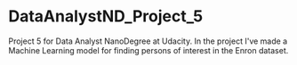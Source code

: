 # DataAnalystND_Project_5
Project 5 for Data Analyst NanoDegree at Udacity.
In the project I've made a Machine Learning model for finding persons of interest in the Enron dataset.

